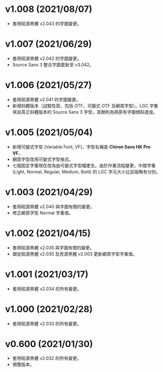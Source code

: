 v1.008 (2021/08/07)
====
- 套用昭源黑體 v2.043 的字圖變更。

v1.007 (2021/06/29)
====
- 套用昭源黑體 v2.042 的字圖變更。
- Source Sans 3 整合字圖更新至 v3.042。

v1.006 (2021/05/27)
====
- 套用昭源黑體 v2.041 的字圖變更。
- 新增斜體版本（試驗性質，包括 OTF，可變式 OTF 及網頁字型）。LGC 字集來自真正斜體版本的 Source Sans 3 字型，其餘則為將原有字圖傾斜達成。

v1.005 (2021/05/04)
====
- 新增可變式字型 (Variable Font, VF)，字型名稱是 **Chiron Sans HK Pro VF**。
- 網頁字型改用可變式字型格式。
- 七個固定字重現在改為由可變式字型檔產生。由於作業流程變更，中間字重 (Light, Normal, Regular, Medium, Bold) 的 LGC 字元大小比前版略有分別。

v1.003 (2021/04/29)
====
- 套用昭源黑體 v2.040 與字圖有關的變更。
- 修正網頁字型 Normal 字重值。

v1.002 (2021/04/15)
====
- 套用昭源黑體 v2.035 與字圖有關的變更。
- 跟從昭源黑體 v2.035 及思源黑體 v2.003 更新網頁字型字重值。

v1.001 (2021/03/17)
====
- 套用昭源黑體 v2.034 的所有變更。

v1.000 (2021/02/28)
====
- 套用昭源黑體 v2.033 的所有變更。

v0.600 (2021/01/30)
====
- 套用昭源黑體 v2.032 的所有變更。
- 預覽版本。
